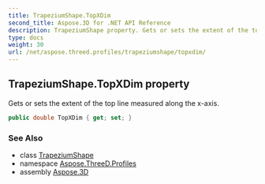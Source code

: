 ```yaml
---
title: TrapeziumShape.TopXDim
second_title: Aspose.3D for .NET API Reference
description: TrapeziumShape property. Gets or sets the extent of the top line measured along the xaxis
type: docs
weight: 30
url: /net/aspose.threed.profiles/trapeziumshape/topxdim/
---
```

## TrapeziumShape.TopXDim property

Gets or sets the extent of the top line measured along the x-axis.

```csharp
public double TopXDim { get; set; }
```

### See Also

* class [TrapeziumShape](../)
* namespace [Aspose.ThreeD.Profiles](../../../aspose.threed.profiles/)
* assembly [Aspose.3D](../../../)


